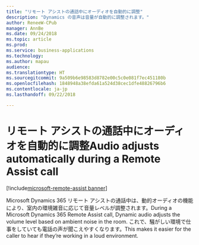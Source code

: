 ```yaml
---
title: "リモート アシストの通話中にオーディオを自動的に調整"
description: "Dynamics の音声は音量が自動的に調整されます。"
author: ReneeW-CPub
manager: AnnBe
ms.date: 09/24/2018
ms.topic: article
ms.prod: 
ms.service: business-applications
ms.technology: 
ms.author: mapau
audience: 
ms.translationtype: HT
ms.sourcegitcommit: 9a509b6e98583d8782e00c5c0e081f7ec451180b
ms.openlocfilehash: 1848948a38efda61a524d38cec1dfe48826796b6
ms.contentlocale: ja-jp
ms.lasthandoff: 09/22/2018

---
```


# <a name="audio-adjusts-automatically-during-a-remote-assist-call"></a><span data-ttu-id="c5647-103">リモート アシストの通話中にオーディオを自動的に調整</span><span class="sxs-lookup"><span data-stu-id="c5647-103">Audio adjusts automatically during a Remote Assist call</span></span>

[!include[microsoft-remote-assist banner](../includes/microsoft-remote-assist.md)]

<span data-ttu-id="c5647-104">Microsoft Dynamics 365 リモート アシストの通話中は、動的オーディオの機能により、室内の環境雑音に応じて音量レベルが調整されます。</span><span class="sxs-lookup"><span data-stu-id="c5647-104">During a Microsoft Dynamics 365 Remote Assist call, Dynamic audio adjusts the volume level based on ambient noise in the room.</span></span> <span data-ttu-id="c5647-105">これで、騒がしい環境で仕事をしていても電話の声が聞こえやすくなります。</span><span class="sxs-lookup"><span data-stu-id="c5647-105">This makes it easier for the caller to hear if they’re working in a loud environment.</span></span>

